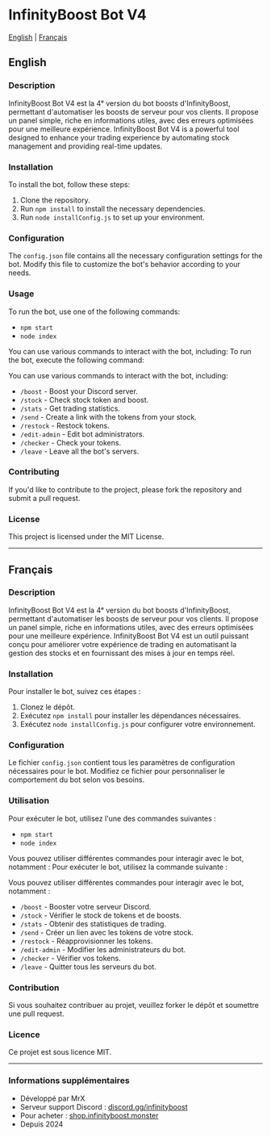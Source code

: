 # InfinityBoost Bot V4

[English](#english) | [Français](#français)

## English
### Description
InfinityBoost Bot V4 est la 4ᵉ version du bot boosts d'InfinityBoost, permettant d'automatiser les boosts de serveur pour vos clients. Il propose un panel simple, riche en informations utiles, avec des erreurs optimisées pour une meilleure expérience.
InfinityBoost Bot V4 is a powerful tool designed to enhance your trading experience by automating stock management and providing real-time updates.

### Installation
To install the bot, follow these steps:
1. Clone the repository.
2. Run `npm install` to install the necessary dependencies.
3. Run `node installConfig.js` to set up your environment.

### Configuration
The `config.json` file contains all the necessary configuration settings for the bot. Modify this file to customize the bot's behavior according to your needs.

### Usage
To run the bot, use one of the following commands:
- `npm start`
- `node index`

You can use various commands to interact with the bot, including:
To run the bot, execute the following command:

You can use various commands to interact with the bot, including:
- `/boost` - Boost your Discord server.
- `/stock` - Check stock token and boost.
- `/stats` - Get trading statistics.
- `/send` - Create a link with the tokens from your stock.
- `/restock` - Restock tokens.
- `/edit-admin` - Edit bot administrators.
- `/checker` - Check your tokens.
- `/leave` - Leave all the bot's servers.

### Contributing
If you'd like to contribute to the project, please fork the repository and submit a pull request.

### License
This project is licensed under the MIT License.

---

## Français
### Description
InfinityBoost Bot V4 est la 4ᵉ version du bot boosts d'InfinityBoost, permettant d'automatiser les boosts de serveur pour vos clients. Il propose un panel simple, riche en informations utiles, avec des erreurs optimisées pour une meilleure expérience.
InfinityBoost Bot V4 est un outil puissant conçu pour améliorer votre expérience de trading en automatisant la gestion des stocks et en fournissant des mises à jour en temps réel.

### Installation
Pour installer le bot, suivez ces étapes :
1. Clonez le dépôt.
2. Exécutez `npm install` pour installer les dépendances nécessaires.
3. Exécutez `node installConfig.js` pour configurer votre environnement.

### Configuration
Le fichier `config.json` contient tous les paramètres de configuration nécessaires pour le bot. Modifiez ce fichier pour personnaliser le comportement du bot selon vos besoins.

### Utilisation
Pour exécuter le bot, utilisez l'une des commandes suivantes :
- `npm start`
- `node index`

Vous pouvez utiliser différentes commandes pour interagir avec le bot, notamment :
Pour exécuter le bot, utilisez la commande suivante :

Vous pouvez utiliser différentes commandes pour interagir avec le bot, notamment :
- `/boost` - Booster votre serveur Discord.
- `/stock` - Vérifier le stock de tokens et de boosts.
- `/stats` - Obtenir des statistiques de trading.
- `/send` - Créer un lien avec les tokens de votre stock.
- `/restock` - Réapprovisionner les tokens.
- `/edit-admin` - Modifier les administrateurs du bot.
- `/checker` - Vérifier vos tokens.
- `/leave` - Quitter tous les serveurs du bot.

### Contribution
Si vous souhaitez contribuer au projet, veuillez forker le dépôt et soumettre une pull request.

### Licence
Ce projet est sous licence MIT.

---

### Informations supplémentaires
- Développé par MrX
- Serveur support Discord : [discord.gg/infinityboost](https://discord.gg/infinityboost)
- Pour acheter : [shop.infinityboost.monster](https://shop.infinityboost.monster/)
- Depuis 2024
